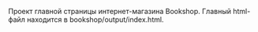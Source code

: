 Проект главной страницы интернет-магазина Bookshop.
Главный html-файл находится в bookshop/output/index.html.
